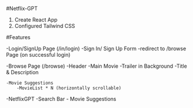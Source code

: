 #Netflix-GPT

1. Create React App
2. Configured Tailwind CSS


#Features

-Login/SignUp Page (/in/login)
    -Sign In/ Sign Up  Form
    -redirect to /browse Page (on successful login)

-Browse Page (/browse)
    -Header
    -Main Movie
        -Trailer in Background
        -Title & Description

    -Movie Suggestions
        -MovieList * N (horizontally scrollable)

-NetflixGPT
    -Search Bar
    - Movie Suggestions
